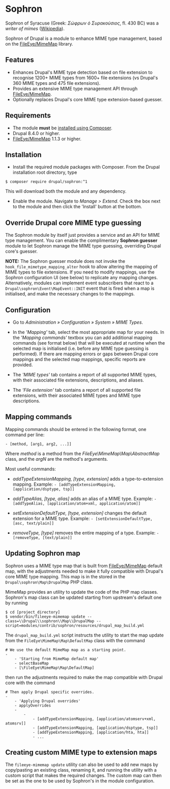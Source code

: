 # Sophron

Sophron of Syracuse (Greek: _Σώφρων ὁ Συρακούσιος_, fl. 430 BC) was a _writer
of mimes_ ([Wikipedia](https://en.wikipedia.org/wiki/Sophron)).

Sophron of Drupal is a module to enhance MIME type management, based on the
[FileEye/MimeMap](https://github.com/FileEye/MimeMap) library.

## Features

* Enhances Drupal's MIME type detection based on file extension to recognise
  1200+ MIME types from 1600+ file extensions (vs Drupal's 360 MIME types and
  475 file extensions).
* Provides an extensive MIME type management API through [FileEye/MimeMap](https://github.com/FileEye/MimeMap).
* Optionally replaces Drupal's core MIME type extension-based guesser.

## Requirements

* The module **must** be [installed using Composer](https://www.drupal.org/node/2718229).
* Drupal 8.4.0 or higher.
* [FileEye/MimeMap](https://github.com/FileEye/MimeMap) 1.1.3 or higher.

## Installation

* Install the required module packages with Composer. From the Drupal
  installation root directory, type
```
$ composer require drupal/sophron:^1
```
  This will download both the module and any dependency.

* Enable the module. Navigate to _Manage > Extend_. Check the box next to the
  module and then click the 'Install' button at the bottom.

## Override Drupal core MIME type guessing

The Sophron module by itself just provides a service and an API for MIME type
management. You can enable the complimentary **Sophron guesser** module to let
Sophron manage the MIME type guessing, overriding Drupal core's guesser.

**NOTE:** The Sophron guesser module does not invoke the
```hook_file_mimetype_mapping_alter``` hook to allow altering the mapping of
MIME types to file extensions. If you need to modify mappings, use the
Sophron configuration UI (see below) to replicate any mapping changes.
Alternatively, modules can implement event subscribers that react to a
```Drupal\sophron\Event\MapEvent::INIT``` event that is fired when a map
is initialised, and make the necessary changes to the mappings.

## Configuration

* Go to _Administration » Configuration » System » MIME Types_.

* In the _'Mapping'_ tab, select the most appropriate map for your needs. In
  the _'Mapping commands'_ textbox you can add additional mapping commands (see
  format below) that will be executed at runtime when the selected map is
  initialised (i.e. before any MIME type guessing is performed).
  If there are mapping errors or gaps between Drupal core mappings and the
  selected map mappings, specific reports are provided.

* The _'MIME types'_ tab contains a report of all supported MIME types, with
  their associated file extensions, descriptions, and aliases.

* The _'File extension'_ tab contains a report of all supported file extensions,
  with their associated MIME types and MIME type descriptions.

## Mapping commands

Mapping commands should be entered in the following format, one command per
line:
```
- [method, [arg1, arg2, ...]]
```
Where _method_ is a method from the _FileEye\MimeMap\Map\AbstractMap_ class,
and the _argN_ are the method's arguments.

Most useful commands:

* _addTypeExtensionMapping, [type, extension]_ adds a type-to-extension
  mapping. Example: ```- [addTypeExtensionMapping, [application/dsptype, tsp]]```

* _addTypeAlias, [type, alias]_ adds an alias of a MIME type.
  Example: ```- [addTypeAlias, [application/atom+xml, application/atom]]```

* _setExtensionDefaultType, [type, extension]_ changes the default extension
  for a MIME type. Example: ```- [setExtensionDefaultType, [asc, text/plain]]```

* _removeType, [type]_ removes the entire mapping of a type.
  Example: ```- [removeType, [text/plain]]```

## Updating Sophron map

Sophron uses a MIME type map that is built from [FileEye/MimeMap](https://github.com/FileEye/MimeMap)
default map, with the adjustments needed to make it fully compatible with
Drupal's core MIME type mapping. This map is in the stored in the
```Drupal\sophron\Map\DrupalMap``` PHP class.

MimeMap provides an utility to update the code of the PHP map classes. Sophron's
map class can be updated starting from upstream's default one by running

```
$ cd [project_directory]
$ vendor/bin/fileeye-mimemap update --class=\\Drupal\\sophron\\Map\\DrupalMap --script=modules/contrib/sophron/resources/drupal_map_build.yml
```

The ```drupal_map_build.yml``` script instructs the utility to start the map
update from the ```FileEye\MimeMap\Map\DefaultMap``` class with the command

```
# We use the default MimeMap map as a starting point.
-
    - 'Starting from MimeMap default map'
    - selectBaseMap
    - [\FileEye\MimeMap\Map\DefaultMap]
```

then run the adjustments required to make the map compatible with Drupal core
with the command

```
# Then apply Drupal specific overrides.
-
    - 'Applying Drupal overrides'
    - applyOverrides
    -
        -
            - [addTypeExtensionMapping, [application/atomserv+xml, atomsrv]]
            - [addTypeExtensionMapping, [application/dsptype, tsp]]
            - [addTypeExtensionMapping, [application/hta, hta]]
            - ...
```

## Creating custom MIME type to extension maps

The ```fileeye-mimemap update``` utility can also be used to add new maps by
copy/pasting an existing class, renaming it, and running the utility with a
custom script that makes the required changes. The custom map can then be set
as the one to be used by Sophron's in the module configuration.
